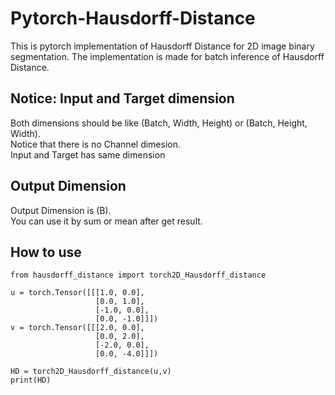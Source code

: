 # Pytorch-Hausdorff-Distance
This is pytorch implementation of Hausdorff Distance for 2D image binary segmentation.
The implementation is made for batch inference of Hausdorff Distance.

## Notice: Input and Target dimension
Both dimensions should be like (Batch, Width, Height) or (Batch, Height, Width). \
Notice that there is no Channel dimesion. \
Input and Target has same dimension

## Output Dimension
Output Dimension is (B). \
You can use it by sum or mean after get result.

## How to use
```
from hausdorff_distance import torch2D_Hausdorff_distance

u = torch.Tensor([[[1.0, 0.0],
                   [0.0, 1.0],
                   [-1.0, 0.0],
                   [0.0, -1.0]]])
v = torch.Tensor([[[2.0, 0.0],
                   [0.0, 2.0],
                   [-2.0, 0.0],
                   [0.0, -4.0]]])
                   
HD = torch2D_Hausdorff_distance(u,v)
print(HD)
```
